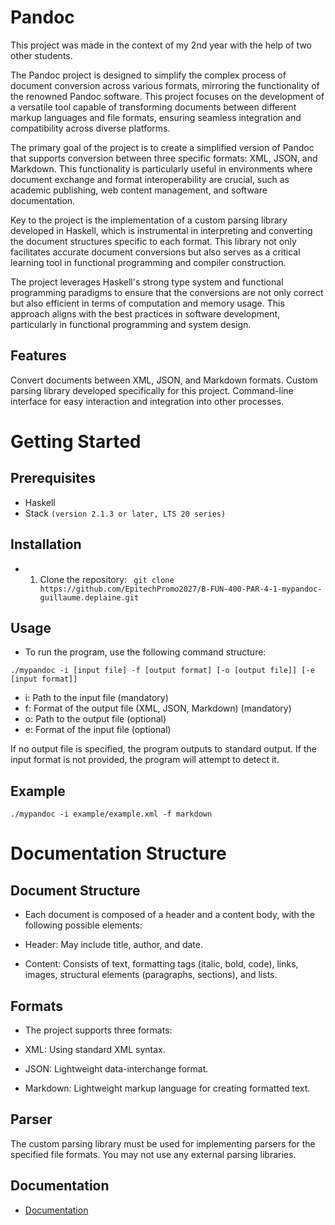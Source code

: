 # Pandoc

This project was made in the context of my 2nd year with the help of two other students.

The Pandoc project is designed to simplify the complex process of document conversion across various formats, mirroring the functionality of the renowned Pandoc software. This project focuses on the development of a versatile tool capable of transforming documents between different markup languages and file formats, ensuring seamless integration and compatibility across diverse platforms.

The primary goal of the project is to create a simplified version of Pandoc that supports conversion between three specific formats: XML, JSON, and Markdown. This functionality is particularly useful in environments where document exchange and format interoperability are crucial, such as academic publishing, web content management, and software documentation.

Key to the project is the implementation of a custom parsing library developed in Haskell, which is instrumental in interpreting and converting the document structures specific to each format. This library not only facilitates accurate document conversions but also serves as a critical learning tool in functional programming and compiler construction.

The project leverages Haskell's strong type system and functional programming paradigms to ensure that the conversions are not only correct but also efficient in terms of computation and memory usage. This approach aligns with the best practices in software development, particularly in functional programming and system design.


## Features

Convert documents between XML, JSON, and Markdown formats.
Custom parsing library developed specifically for this project.
Command-line interface for easy interaction and integration into other processes.

# Getting Started

## Prerequisites

- Haskell
- Stack `(version 2.1.3 or later, LTS 20 series)`

## Installation

- 1. Clone the repository:
` git clone https://github.com/EpitechPromo2027/B-FUN-400-PAR-4-1-mypandoc-guillaume.deplaine.git`

## Usage

- To run the program, use the following command structure:

`./mypandoc -i [input file] -f [output format] [-o [output file]] [-e [input format]]`

- i: Path to the input file (mandatory)
- f: Format of the output file (XML, JSON, Markdown) (mandatory)
- o: Path to the output file (optional)
- e: Format of the input file (optional)

If no output file is specified, the program outputs to standard output. If the input format is not provided, the program will attempt to detect it.

## Example

`./mypandoc -i example/example.xml -f markdown`

# Documentation Structure

## Document Structure

- Each document is composed of a header and a content body, with the following possible elements:

- Header: May include title, author, and date.
- Content: Consists of text, formatting tags (italic, bold, code), links, images, structural elements (paragraphs, sections), and lists.

## Formats

- The project supports three formats:

- XML: Using standard XML syntax.
- JSON: Lightweight data-interchange format.
- Markdown: Lightweight markup language for creating formatted text.

## Parser

The custom parsing library must be used for implementing parsers for the specified file formats. You may not use any external parsing libraries.

## Documentation

- [Documentation](https://madsdocs.gitbook.io/documentation-de-pandoc)




